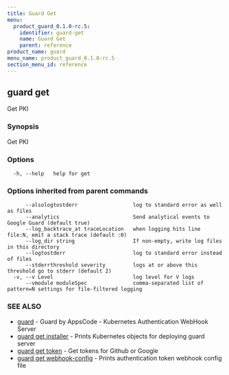 ```yaml
---
title: Guard Get
menu:
  product_guard_0.1.0-rc.5:
    identifier: guard-get
    name: Guard Get
    parent: reference
product_name: guard
menu_name: product_guard_0.1.0-rc.5
section_menu_id: reference
---
```

## guard get

Get PKI

### Synopsis


Get PKI

### Options

```
  -h, --help   help for get
```

### Options inherited from parent commands

```
      --alsologtostderr                  log to standard error as well as files
      --analytics                        Send analytical events to Google Guard (default true)
      --log_backtrace_at traceLocation   when logging hits line file:N, emit a stack trace (default :0)
      --log_dir string                   If non-empty, write log files in this directory
      --logtostderr                      log to standard error instead of files
      --stderrthreshold severity         logs at or above this threshold go to stderr (default 2)
  -v, --v Level                          log level for V logs
      --vmodule moduleSpec               comma-separated list of pattern=N settings for file-filtered logging
```

### SEE ALSO
* [guard](/products/guard/0.1.0-rc.5/reference/guard)	 - Guard by AppsCode - Kubernetes Authentication WebHook Server
* [guard get installer](/products/guard/0.1.0-rc.5/reference/guard_get_installer)	 - Prints Kubernetes objects for deploying guard server
* [guard get token](/products/guard/0.1.0-rc.5/reference/guard_get_token)	 - Get tokens for Github or Google
* [guard get webhook-config](/products/guard/0.1.0-rc.5/reference/guard_get_webhook-config)	 - Prints authentication token webhook config file

